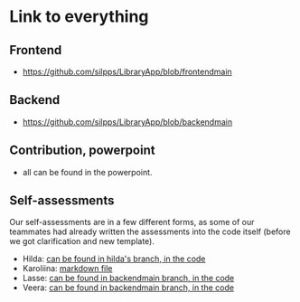 # Link to everything

## Frontend
- https://github.com/silpps/LibraryApp/blob/frontendmain

## Backend
- https://github.com/silpps/LibraryApp/blob/backendmain

## Contribution, powerpoint
- all can be found in the powerpoint.

## Self-assessments 

Our self-assessments are in a few different forms, as some of our teammates had already written the assessments into the code itself (before we got clarification and new template).
- Hilda: [can be found in hilda's branch, in the code ](https://github.com/silpps/LibraryApp/tree/hilda)
- Karoliina: [markdown file](https://github.com/silpps/LibraryApp/blob/frontendmain/karoliina_self_assessment.md) 
- Lasse: [can be found in backendmain branch, in the code  ](https://github.com/silpps/LibraryApp/blob/backendmain)
- Veera: [can be found in backendmain branch, in the code](https://github.com/silpps/LibraryApp/blob/backendmain)

